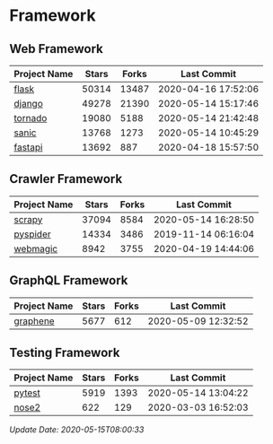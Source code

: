 # Framework

## Web Framework

| Project Name | Stars | Forks | Last Commit |
| ------------ | ----- | ----- | ----------- |
| [flask](https://github.com/pallets/flask) | 50314 | 13487 | 2020-04-16 17:52:06 |
| [django](https://github.com/django/django) | 49278 | 21390 | 2020-05-14 15:17:46 |
| [tornado](https://github.com/tornadoweb/tornado) | 19080 | 5188 | 2020-05-14 21:42:48 |
| [sanic](https://github.com/huge-success/sanic) | 13768 | 1273 | 2020-05-14 10:45:29 |
| [fastapi](https://github.com/tiangolo/fastapi) | 13692 | 887 | 2020-04-18 15:57:50 |

## Crawler Framework

| Project Name | Stars | Forks | Last Commit |
| ------------ | ----- | ----- | ----------- |
| [scrapy](https://github.com/scrapy/scrapy) | 37094 | 8584 | 2020-05-14 16:28:50 |
| [pyspider](https://github.com/binux/pyspider) | 14334 | 3486 | 2019-11-14 06:16:04 |
| [webmagic](https://github.com/code4craft/webmagic) | 8942 | 3755 | 2020-04-19 14:44:06 |

## GraphQL Framework

| Project Name | Stars | Forks | Last Commit |
| ------------ | ----- | ----- | ----------- |
| [graphene](https://github.com/graphql-python/graphene) | 5677 | 612 | 2020-05-09 12:32:52 |

## Testing Framework

| Project Name | Stars | Forks | Last Commit |
| ------------ | ----- | ----- | ----------- |
| [pytest](https://github.com/pytest-dev/pytest) | 5919 | 1393 | 2020-05-14 13:04:22 |
| [nose2](https://github.com/nose-devs/nose2) | 622 | 129 | 2020-03-03 16:52:03 |

*Update Date: 2020-05-15T08:00:33*